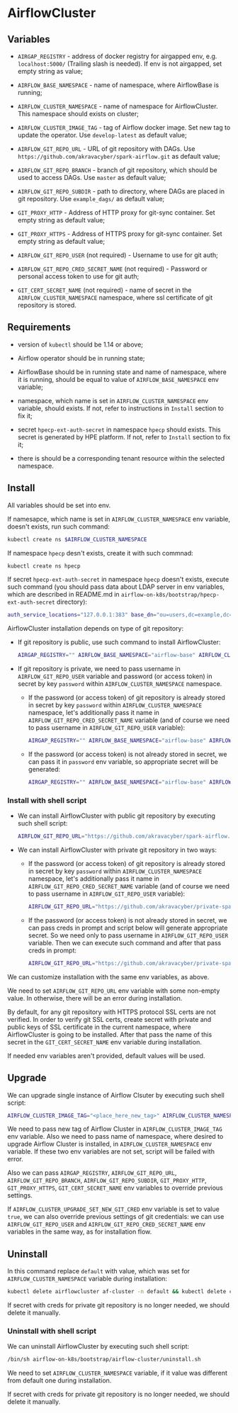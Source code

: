 # AirflowCluster

## Variables

* `AIRGAP_REGISTRY` - address of docker registry for airgapped env, e.g. `localhost:5000/` (Trailing slash is needed). If env is not airgapped, set empty string as value;

* `AIRFLOW_BASE_NAMESPACE` - name of namespace, where AirflowBase is running;

* `AIRFLOW_CLUSTER_NAMESPACE` - name of namespace for AirflowCluster. This namespace should exists on cluster;

* `AIRFLOW_CLUSTER_IMAGE_TAG` - tag of Airflow docker image. Set new tag to update the operator. Use `develop-latest` as default value;

* `AIRFLOW_GIT_REPO_URL` - URL of git repository with DAGs. Use `https://github.com/akravacyber/spark-airflow.git` as default value;

* `AIRFLOW_GIT_REPO_BRANCH` - branch of git repository, which should be used to access DAGs. Use `master` as default value; 

* `AIRFLOW_GIT_REPO_SUBDIR` - path to directory, where DAGs are placed in git repository. Use `example_dags/` as default value;

* `GIT_PROXY_HTTP` - Address of HTTP proxy for git-sync container. Set empty string as default value;

* `GIT_PROXY_HTTPS` - Address of HTTPS proxy for git-sync container. Set empty string as default value;

* `AIRFLOW_GIT_REPO_USER` (not required) - Username to use for git auth;

* `AIRFLOW_GIT_REPO_CRED_SECRET_NAME` (not required) - Password or personal access token to use for git auth;

* `GIT_CERT_SECRET_NAME` (not required) - name of secret in the `AIRFLOW_CLUSTER_NAMESPACE` namespace, where ssl certificate of git repository is stored.

## Requirements

* version of `kubectl` should be 1.14 or above;

* Airflow operator should be in running state;

* AirflowBase should be in running state and name of namespace, where it is running, should be equal to value of `AIRFLOW_BASE_NAMESPACE` env variable;

* namespace, which name is set in `AIRFLOW_CLUSTER_NAMESPACE` env variable, should exists. If not, refer to instructions in `Install` section to fix it;

* secret `hpecp-ext-auth-secret` in namespace `hpecp` should exists. This secret is generated by HPE platform. If not, refer to `Install` section to fix it;

* there is should be a corresponding tenant resource within the selected namespace.

## Install

All variables should be set into env.

If namesapce, which name is set in `AIRFLOW_CLUSTER_NAMESPACE` env variable, doesn't exists, run such command:

```bash
kubectl create ns $AIRFLOW_CLUSTER_NAMESPACE
```

If namespace `hpecp` desn't exists, create it with such commnad:

```bash
kubectl create ns hpecp
```

If secret `hpecp-ext-auth-secret` in namespace `hpecp` doesn't exists, execute such command (you should pass data about LDAP server in env variables, which are described in README.md in `airflow-on-k8s/bootstrap/hpecp-ext-auth-secret` directory):

```bash
auth_service_locations="127.0.0.1:383" base_dn="ou=users,dc=example,dc=com" bind_dn="cn=admin,dc=example,dc=com" bind_pwd="admin" user_attr="uid" kubectl apply -k airflow-on-k8s/bootstrap/hpecp-ext-auth-secret
```

AirflowCluster installation depends on type of git repository:

* If git repository is public, use such command to install AirflowCluster:

    ```bash
    AIRGAP_REGISTRY="" AIRFLOW_BASE_NAMESPACE="airflow-base" AIRFLOW_CLUSTER_NAMESPACE="default" AIRFLOW_CLUSTER_IMAGE_TAG="develop-latest" AIRFLOW_GIT_REPO_URL="https://github.com/akravacyber/spark-airflow.git" AIRFLOW_GIT_REPO_BRANCH="master" AIRFLOW_GIT_REPO_SUBDIR="example_dags/" GIT_PROXY_HTTP="" GIT_PROXY_HTTPS="" kubectl apply -k airflow-on-k8s/bootstrap/airflow-cluster/overlays/public-repo
    ```

* If git repository is private, we need to pass username in `AIRFLOW_GIT_REPO_USER` variable and password (or access token) in secret by key `password` within `AIRFLOW_CLUSTER_NAMESPACE` namespace.

    * If the password (or access token) of git repository is already stored in secret by key `password` within `AIRFLOW_CLUSTER_NAMESPACE` namespace, let's additionally pass it name in `AIRFLOW_GIT_REPO_CRED_SECRET_NAME` variable (and of course we need to pass username in `AIRFLOW_GIT_REPO_USER` variable): 

        ```bash
        AIRGAP_REGISTRY="" AIRFLOW_BASE_NAMESPACE="airflow-base" AIRFLOW_CLUSTER_NAMESPACE="default" AIRFLOW_CLUSTER_IMAGE_TAG="develop-latest" AIRFLOW_GIT_REPO_URL="https://github.com/akravacyber/private-spark-airflow.git" AIRFLOW_GIT_REPO_BRANCH="master" AIRFLOW_GIT_REPO_SUBDIR="example_dags/" GIT_PROXY_HTTP="" GIT_PROXY_HTTPS="" AIRFLOW_GIT_REPO_USER="mapr" AIRFLOW_GIT_REPO_CRED_SECRET_NAME="secret-with-git-creds" kubectl apply -k airflow-on-k8s/bootstrap/airflow-cluster/overlays/private-repo-secret
        ```

    * If the password (or access token) is not already stored in secret, we can pass it in `password` env variable, so appropriate secret will be generated:

        ```bash
        AIRGAP_REGISTRY="" AIRFLOW_BASE_NAMESPACE="airflow-base" AIRFLOW_CLUSTER_NAMESPACE="default" AIRFLOW_CLUSTER_IMAGE_TAG="develop-latest" AIRFLOW_GIT_REPO_URL="https://github.com/akravacyber/private-spark-airflow.git" AIRFLOW_GIT_REPO_BRANCH="master" AIRFLOW_GIT_REPO_SUBDIR="example_dags/" GIT_PROXY_HTTP="" GIT_PROXY_HTTPS="" AIRFLOW_GIT_REPO_USER="mapr" password="mapr" kubectl apply -k airflow-on-k8s/bootstrap/airflow-cluster/overlays/private-repo-password
        ```

### Install with shell script

* We can install AirflowCluster with public git repository by executing such shell script:

    ```bash
    AIRFLOW_GIT_REPO_URL="https://github.com/akravacyber/spark-airflow.git" AIRFLOW_GIT_REPO_SUBDIR="example_dags/" /bin/sh airflow-on-k8s/bootstrap/airflow-cluster/install.sh
    ```

* We can install AirflowCluster with private git repository in two ways:

    * If the password (or access token) of git repository is already stored in secret by key `password` within `AIRFLOW_CLUSTER_NAMESPACE` namespace, let's additionally pass it name in `AIRFLOW_GIT_REPO_CRED_SECRET_NAME` variable (and of course we need to pass username in `AIRFLOW_GIT_REPO_USER` variable):

        ```bash
        AIRFLOW_GIT_REPO_URL="https://github.com/akravacyber/private-spark-airflow.git" AIRFLOW_GIT_REPO_SUBDIR="example_dags/" AIRFLOW_GIT_REPO_USER="mapr" AIRFLOW_GIT_REPO_CRED_SECRET_NAME="secret-with-git-creds" /bin/sh airflow-on-k8s/bootstrap/airflow-cluster/install.sh
        ```

    * If the password (or access token) is not already stored in secret, we can pass creds in prompt and script below will generate appropriate secret. So we need only to pass username in `AIRFLOW_GIT_REPO_USER` variable. Then we can execute such command and after that pass creds in prompt:

        ```bash
        AIRFLOW_GIT_REPO_URL="https://github.com/akravacyber/private-spark-airflow.git" AIRFLOW_GIT_REPO_SUBDIR="example_dags/" AIRFLOW_GIT_REPO_USER="mapr" /bin/sh airflow-on-k8s/bootstrap/airflow-cluster/install.sh
        ```

We can customize installation with the same env variables, as above.

We need to set `AIRFLOW_GIT_REPO_URL` env variable with some non-empty value. In otherwise, there will be an error during installation.

By default, for any git repository with HTTPS protocol SSL certs are not verified. In order to verify git SSL certs, create secret with private and public keys of SSL certificate in the current namespace, where AirflowCluster is going to be installed. After that pass the name of this secret in the `GIT_CERT_SECRET_NAME` env variable during installation.

If needed env variables aren't provided, default values will be used. 

## Upgrade

We can upgrade single instance of Airflow Clsuter by executing such shell script:

```bash
AIRFLOW_CLUSTER_IMAGE_TAG="<place_here_new_tag>" AIRFLOW_CLUSTER_NAMESPACE="default" /bin/sh airflow-on-k8s/bootstrap/airflow-cluster/upgrade.sh
```

We need to pass new tag of Airflow Cluster in `AIRFLOW_CLUSTER_IMAGE_TAG` env variable. Also we need to pass name of namespace, where desired to upgrade Airflow Cluster is installed, in `AIRFLOW_CLUSTER_NAMESPACE` env variable. If these two env variables are not set, script will be failed with error.

Also we can pass `AIRGAP_REGISTRY`, `AIRFLOW_GIT_REPO_URL`, `AIRFLOW_GIT_REPO_BRANCH`, `AIRFLOW_GIT_REPO_SUBDIR`, `GIT_PROXY_HTTP`, `GIT_PROXY_HTTPS`, `GIT_CERT_SECRET_NAME` env variables to override previous settings.

If `AIRFLOW_CLUSTER_UPGRADE_SET_NEW_GIT_CRED` env variable is set to value `true`, we can also override previous settings of git credentials: we can use `AIRFLOW_GIT_REPO_USER` and `AIRFLOW_GIT_REPO_CRED_SECRET_NAME` env variables in the same way, as for installation flow.

## Uninstall

In this command replace `default` with value, which was set for `AIRFLOW_CLUSTER_NAMESPACE` variable during installation:

```bash
kubectl delete airflowcluster af-cluster -n default && kubectl delete cm airflow-cluster-common-cm -n default && kubectl delete secret hpe-imagepull-secrets -n default
```

If secret with creds for private git repository is no longer needed, we should delete it manually.

### Uninstall with shell script

We can uninstall AirflowCluster by executing such shell script:

```bash
/bin/sh airflow-on-k8s/bootstrap/airflow-cluster/uninstall.sh
```

We need to set `AIRFLOW_CLUSTER_NAMESPACE` variable, if it value was different from default one during installation.

If secret with creds for private git repository is no longer needed, we should delete it manually.
